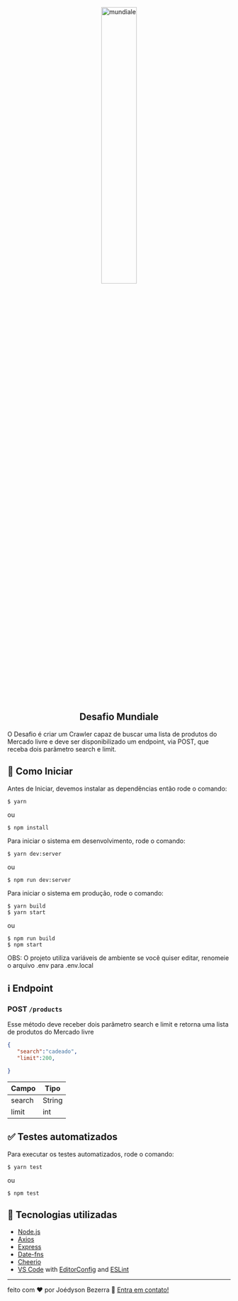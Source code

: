 <p align="center">
<img align="center" alt="mundiale" src="https://api.ouvex.com.br/file/53881e9c-8b7c-45a0-a1fb-98a82cbdd106.png" width="40%"/>
</p>

<h2 align="center">
  Desafio Mundiale
</h2>

O Desafio é criar um Crawler capaz de buscar uma lista de produtos do Mercado livre e deve ser disponibilizado um endpoint, via POST, que receba dois parâmetro search e limit.

## 🚀 Como Iniciar

Antes de Iniciar, devemos instalar as dependências então rode o comando:
```
$ yarn
```
ou

```
$ npm install
```
Para iniciar o sistema em desenvolvimento, rode o comando:

```
$ yarn dev:server
```
ou

```
$ npm run dev:server
```

Para iniciar o sistema em produção, rode o comando:

```
$ yarn build
$ yarn start
```
ou

```
$ npm run build
$ npm start
```

OBS: O projeto utiliza variáveis de ambiente se você quiser editar, renomeie o arquivo .env para .env.local

## :information_source: Endpoint

### POST `/products`
Esse método deve receber dois parâmetro search e limit e retorna uma lista de produtos do Mercado livre
```json
{
   "search":"cadeado",
   "limit":200,

}
```
| Campo       | Tipo   |
|-------------|--------|
| search      | String |
| limit       | int    |

## :white_check_mark: Testes automatizados

Para executar os testes automatizados, rode o comando:

```
$ yarn test
```
ou

```
$ npm test
```

## :wrench: Tecnologias utilizadas

-  [Node.js](https://reactjs.org/)
-  [Axios](https://github.com/axios/axios)
-  [Express](https://expressjs.com/pt-br/)
-  [Date-fns](https://date-fns.org/)
-  [Cheerio](https://cheerio.js.org/)
-  [VS Code][vc] with [EditorConfig][vceditconfig] and [ESLint][vceslint]

---

feito com ♥ por Joédyson Bezerra :wave: [Entra em contato!](https://www.linkedin.com/in/joedyson-bezerra/)

[vc]: https://code.visualstudio.com/
[vceditconfig]: https://marketplace.visualstudio.com/items?itemName=EditorConfig.EditorConfig
[vceslint]: https://marketplace.visualstudio.com/items?itemName=dbaeumer.vscode-eslint
